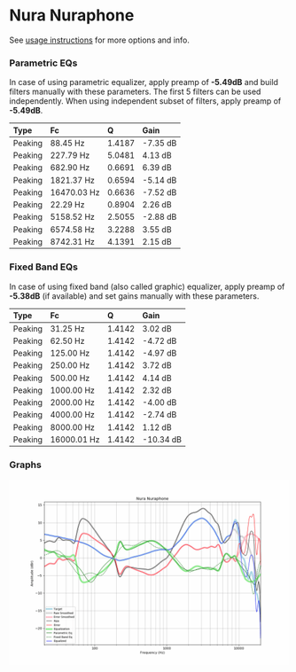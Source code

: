 # Nura Nuraphone
See [usage instructions](https://github.com/jaakkopasanen/AutoEq#usage) for more options and info.

### Parametric EQs
In case of using parametric equalizer, apply preamp of **-5.49dB** and build filters manually
with these parameters. The first 5 filters can be used independently.
When using independent subset of filters, apply preamp of **-5.49dB**.

| Type    | Fc          |      Q | Gain     |
|:--------|:------------|:-------|:---------|
| Peaking | 88.45 Hz    | 1.4187 | -7.35 dB |
| Peaking | 227.79 Hz   | 5.0481 | 4.13 dB  |
| Peaking | 682.90 Hz   | 0.6691 | 6.39 dB  |
| Peaking | 1821.37 Hz  | 0.6594 | -5.14 dB |
| Peaking | 16470.03 Hz | 0.6636 | -7.52 dB |
| Peaking | 22.29 Hz    | 0.8904 | 2.26 dB  |
| Peaking | 5158.52 Hz  | 2.5055 | -2.88 dB |
| Peaking | 6574.58 Hz  | 3.2288 | 3.55 dB  |
| Peaking | 8742.31 Hz  | 4.1391 | 2.15 dB  |

### Fixed Band EQs
In case of using fixed band (also called graphic) equalizer, apply preamp of **-5.38dB**
(if available) and set gains manually with these parameters.

| Type    | Fc          |      Q | Gain      |
|:--------|:------------|:-------|:----------|
| Peaking | 31.25 Hz    | 1.4142 | 3.02 dB   |
| Peaking | 62.50 Hz    | 1.4142 | -4.72 dB  |
| Peaking | 125.00 Hz   | 1.4142 | -4.97 dB  |
| Peaking | 250.00 Hz   | 1.4142 | 3.72 dB   |
| Peaking | 500.00 Hz   | 1.4142 | 4.14 dB   |
| Peaking | 1000.00 Hz  | 1.4142 | 2.32 dB   |
| Peaking | 2000.00 Hz  | 1.4142 | -4.00 dB  |
| Peaking | 4000.00 Hz  | 1.4142 | -2.74 dB  |
| Peaking | 8000.00 Hz  | 1.4142 | 1.12 dB   |
| Peaking | 16000.01 Hz | 1.4142 | -10.34 dB |

### Graphs
![](./Nura%20Nuraphone.png)